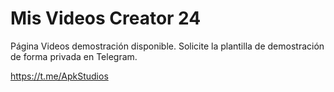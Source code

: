# Mis Videos Creator 24

Página Videos demostración disponible. Solicite la plantilla de demostración de forma privada en Telegram.

https://t.me/ApkStudios
